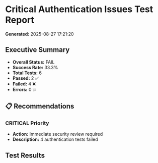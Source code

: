 # Critical Authentication Issues Test Report

**Generated:** 2025-08-27 17:21:20

## Executive Summary

- **Overall Status:** FAIL
- **Success Rate:** 33.3%
- **Total Tests:** 6
- **Passed:** 2 ✅
- **Failed:** 4 ❌
- **Errors:** 0 💥

## 📋 Recommendations

### CRITICAL Priority
- **Action:** Immediate security review required
- **Description:** 4 authentication tests failed

## Test Results


